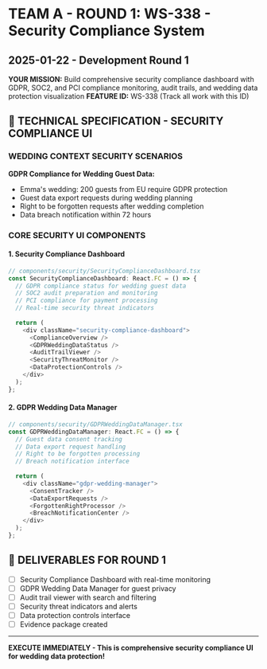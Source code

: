 # TEAM A - ROUND 1: WS-338 - Security Compliance System
## 2025-01-22 - Development Round 1

**YOUR MISSION:** Build comprehensive security compliance dashboard with GDPR, SOC2, and PCI compliance monitoring, audit trails, and wedding data protection visualization
**FEATURE ID:** WS-338 (Track all work with this ID)

## 🎯 TECHNICAL SPECIFICATION - SECURITY COMPLIANCE UI

### WEDDING CONTEXT SECURITY SCENARIOS

**GDPR Compliance for Wedding Guest Data:**
- Emma's wedding: 200 guests from EU require GDPR protection
- Guest data export requests during wedding planning
- Right to be forgotten requests after wedding completion
- Data breach notification within 72 hours

### CORE SECURITY UI COMPONENTS

#### 1. Security Compliance Dashboard
```typescript
// components/security/SecurityComplianceDashboard.tsx
const SecurityComplianceDashboard: React.FC = () => {
  // GDPR compliance status for wedding guest data
  // SOC2 audit preparation and monitoring
  // PCI compliance for payment processing
  // Real-time security threat indicators
  
  return (
    <div className="security-compliance-dashboard">
      <ComplianceOverview />
      <GDPRWeddingDataStatus />
      <AuditTrailViewer />
      <SecurityThreatMonitor />
      <DataProtectionControls />
    </div>
  );
};
```

#### 2. GDPR Wedding Data Manager
```typescript
// components/security/GDPRWeddingDataManager.tsx
const GDPRWeddingDataManager: React.FC = () => {
  // Guest data consent tracking
  // Data export request handling
  // Right to be forgotten processing
  // Breach notification interface
  
  return (
    <div className="gdpr-wedding-manager">
      <ConsentTracker />
      <DataExportRequests />
      <ForgottenRightProcessor />
      <BreachNotificationCenter />
    </div>
  );
};
```

## 🎯 DELIVERABLES FOR ROUND 1
- [ ] Security Compliance Dashboard with real-time monitoring
- [ ] GDPR Wedding Data Manager for guest privacy
- [ ] Audit trail viewer with search and filtering
- [ ] Security threat indicators and alerts
- [ ] Data protection controls interface
- [ ] Evidence package created

---

**EXECUTE IMMEDIATELY - This is comprehensive security compliance UI for wedding data protection!**